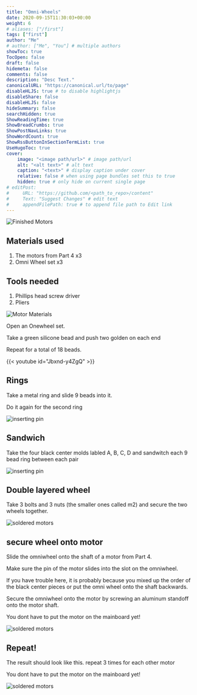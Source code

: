 ```yaml
---
title: "Omni-Wheels"
date: 2020-09-15T11:30:03+00:00
weight: 6
# aliases: ["/first"]
tags: ["first"]
author: "Me"
# author: ["Me", "You"] # multiple authors
showToc: true
TocOpen: false
draft: false
hidemeta: false
comments: false
description: "Desc Text."
canonicalURL: "https://canonical.url/to/page"
disableHLJS: true # to disable highlightjs
disableShare: false
disableHLJS: false
hideSummary: false
searchHidden: true
ShowReadingTime: true
ShowBreadCrumbs: true
ShowPostNavLinks: true
ShowWordCount: true
ShowRssButtonInSectionTermList: true
UseHugoToc: true
cover:
    image: "<image path/url>" # image path/url
    alt: "<alt text>" # alt text
    caption: "<text>" # display caption under cover
    relative: false # when using page bundles set this to true
    hidden: true # only hide on current single page
# editPost:
#     URL: "https://github.com/<path_to_repo>/content"
#     Text: "Suggest Changes" # edit text
#     appendFilePath: true # to append file path to Edit link
---
```




![Finished Motors](/img/steps/omniwheelFinished.jpg)

## Materials used

1. The motors from Part 4 x3
2. Omni Wheel set x3

## Tools needed

1. Phillips head screw driver
2. Pliers


![Motor Materials](/img/omniwheelparts.jpg)


Open an Onewheel set.

Take a green silicone bead and push two golden on each end

Repeat for a total of 18 beads.

{{< youtube id="Jbxnd-y4ZgQ" >}}


## Rings

Take a metal ring and slide 9 beads into it.

Do it again for the second ring

![inserting pin](/img/steps/completering.jpg)

## Sandwich

Take the four black center molds labled A, B, C, D and sandwitch each 9 bead ring between each pair

![inserting pin](/img/steps/sandwich.jpg)

## Double layered wheel

Take 3 bolts and 3 nuts (the smaller ones called m2) and secure the two wheels together.

![soldered motors](/img/steps/doublesandwitch.jpg)

## secure wheel onto motor

Slide the omniwheel onto the shaft of a motor from Part 4.

Make sure the pin of the motor slides into the slot on the omniwheel.

If you have trouble here, it is probably because you mixed up the order of the black center pieces or put the omni wheel onto the shaft backwards.

Secure the omniwheel onto the motor by screwing an aluminum standoff onto the motor shaft.

You dont have to put the motor on the mainboard yet!

![soldered motors](/img/steps/omniweelwithoutstandoff.jpg)

## Repeat!

The result should look like this.
repeat 3 times for each other motor

You dont have to put the motor on the mainboard yet!

![soldered motors](/img/steps/omniwheelFinished.jpg)
